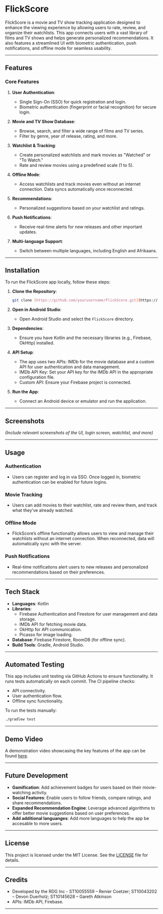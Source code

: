 # FlickScore

FlickScore is a movie and TV show tracking application designed to enhance the viewing experience by allowing users to rate, review, and organize their watchlists. This app connects users with a vast library of films and TV shows and helps generate personalized recommendations. It also features a streamlined UI with biometric authentication, push notifications, and offline mode for seamless usability.

---

## Features

### Core Features
1. **User Authentication**: 
   - Single Sign-On (SSO) for quick registration and login.
   - Biometric authentication (fingerprint or facial recognition) for secure login.
   
2. **Movie and TV Show Database**:
   - Browse, search, and filter a wide range of films and TV series.
   - Filter by genre, year of release, rating, and more.

3. **Watchlist & Tracking**:
   - Create personalized watchlists and mark movies as "Watched" or "To Watch."
   - Rate and review movies using a predefined scale (1 to 5).

4. **Offline Mode**:
   - Access watchlists and track movies even without an internet connection. Data syncs automatically once reconnected.

5. **Recommendations**:
   - Personalized suggestions based on your watchlist and ratings.
   
6. **Push Notifications**:
   - Receive real-time alerts for new releases and other important updates.

7. **Multi-language Support**:
   - Switch between multiple languages, including English and Afrikaans.

---

## Installation

To run the FlickScore app locally, follow these steps:

1. **Clone the Repository**:
   ```bash
   git clone [https://github.com/yourusername/FlickScore.git](https://github.com/VCDN-2024/opsc7312-part-2-Devonation.git)
   ```
   
2. **Open in Android Studio**:
   - Open Android Studio and select the `FlickScore` directory.

3. **Dependencies**:
   - Ensure you have Kotlin and the necessary libraries (e.g., Firebase, OkHttp) installed.
   
4. **API Setup**:
   - The app uses two APIs: IMDb for the movie database and a custom API for user authentication and data management.
   - IMDb API Key: Set your API key for the IMDb API in the appropriate configuration file.
   - Custom API: Ensure your Firebase project is connected.

5. **Run the App**:
   - Connect an Android device or emulator and run the application.

---

## Screenshots
*(Include relevant screenshots of the UI, login screen, watchlist, and more)*

---

## Usage

### Authentication
- Users can register and log in via SSO. Once logged in, biometric authentication can be enabled for future logins.

### Movie Tracking
- Users can add movies to their watchlist, rate and review them, and track what they’ve already watched.

### Offline Mode
- FlickScore’s offline functionality allows users to view and manage their watchlists without an internet connection. When reconnected, data will automatically sync with the server.

### Push Notifications
- Real-time notifications alert users to new releases and personalized recommendations based on their preferences.

---

## Tech Stack

- **Languages**: Kotlin
- **Libraries**:
  - Firebase Authentication and Firestore for user management and data storage.
  - IMDb API for fetching movie data.
  - OkHttp for API communication.
  - Picasso for image loading.
- **Database**: Firebase Firestore, RoomDB (for offline sync).
- **Build Tools**: Gradle, Android Studio.

---

## Automated Testing

This app includes unit testing via GitHub Actions to ensure functionality. It runs tests automatically on each commit. The CI pipeline checks:
- API connectivity.
- User authentication flow.
- Offline sync functionality.

To run the tests manually:
```bash
./gradlew test
```

---

## Demo Video

A demonstration video showcasing the key features of the app can be found [here](#). 

---

## Future Development

- **Gamification**: Add achievement badges for users based on their movie-watching activity.
- **Social Features**: Enable users to follow friends, compare ratings, and share recommendations.
- **Expanded Recommendation Engine**: Leverage advanced algorithms to offer better movie suggestions based on user preferences.
- **Add additional languanges**: Add more languages to help the app be accesable to more users.

---

## License

This project is licensed under the MIT License. See the [LICENSE](LICENSE) file for details.

---

## Credits

- Developed by the RDG Inc -  ST10055559 – Renier Coetzer; ST10043202 – Devon Duerholz; ST10145628 – Gareth Atkinson
- APIs: IMDb API, Firebase.

---
